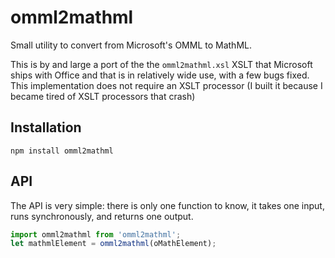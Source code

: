
# omml2mathml

Small utility to convert from Microsoft's OMML to MathML.

This is by and large a port of the the `omml2mathml.xsl` XSLT that Microsoft ships with Office and
that is in relatively wide use, with a few bugs fixed. This implementation does not require an
XSLT processor (I built it because I became tired of XSLT processors that crash)

## Installation

    npm install omml2mathml

## API

The API is very simple: there is only one function to know, it takes one input, runs synchronously,
and returns one output.

```js
import omml2mathml from 'omml2mathml';
let mathmlElement = omml2mathml(oMathElement);
```
